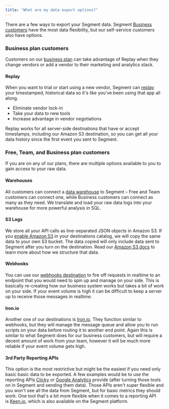 ```yaml
---
title: "What are my data export options?"
---
```


There are a few ways to export your Segment data. Segment [Business customers](https://segment.com/business) have the most data flexibility, but our self-service customers also have options.

### Business plan customers

Customers on our [business plan](https://segment.com/business) can take advantage of Replay when they change vendors or add a vendor to their marketing and analytics stack.

#### Replay

When you want to trial or start using a new vendor, Segment can [replay](/docs/guides/what-is-replay/) your timestamped, historical data so it's like you've been using that app all along.

*   Eliminate vendor lock-in
*   Take your data to new tools
*   Increase advantage in vendor negotiations

Replay works for all server-side destinations that have or accept timestamps, including our Amazon S3 destination, so you can get all your data history since the first event you sent to Segment.

### Free, Team, and Business plan customers

If you are on any of our plans, there are multiple options available to you to gain access to your raw data.

#### Warehouses

All customers can connect a [data warehouse](/docs/connections/storage/catalog/) to Segment – Free and Team customers can connect one, while Business customers can connect as many as they need. We translate and load your raw data logs into your warehouse for more powerful analysis in SQL.

#### S3 Logs

We store all your API calls as line-separated JSON objects in Amazon S3. If you [enable Amazon S3](/docs/connections/storage/catalog/amazon-s3/) in your destinations catalog, we will copy the same data to your own S3 bucket. The data copied will only include data sent to Segment after you turn on the destination. Read our [Amazon S3 docs](/docs/connections/storage/catalog/amazon-s3/) to learn more about how we structure that data.

#### Webhooks

You can use our [webhooks destination](/docs/connections/destinations/catalog/webhooks/) to fire off requests in realtime to an endpoint that you would need to spin up and manage on your side. This is basically re-creating how our business system works but takes a bit of work on your side. If your event volume is high it can be difficult to keep a server up to receive those messages in realtime.

#### Iron.io

Another one of our destinations is [Iron.io](/docs/connections/destinations/catalog/iron.io/). They function similar to webhooks, but they will manage the message queue and allow you to run scripts on your data before routing it to another end point. Again this is similar to what Segment does for our business customers, but will require a decent amount of work from your team, however it will be much more reliable if your event volume gets high.

#### 3rd Party Reporting APIs

This option is the most restrictive but might be the easiest if you need only basic basic data to be exported. A few examples would be to use the reporting APIs [Clicky](/docs/connections/destinations/catalog/clicky) or [Google Analytics](/docs/connections/destinations/catalog/google-analytics) provide (after turning those tools on in Segment and sending them data). Those APIs aren't super flexible and you won't see all the data from Segment, but for basic metrics they should work. One tool that's a bit more flexible when it comes to a reporting API is [Keen.io](/docs/connections/destinations/catalog/keen-io), which is also available on the Segment platform.
